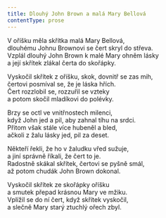 ```yaml
---
title: Dlouhý John Brown a malá Mary Bellová
contentType: prose
---
```


<section>

V oříšku měla skřítka malá Mary Bellová,  
dlouhému Johnu Brownovi se čert skryl do střeva.  
Vzplál dlouhý John Brown k malé Mary ohněm lásky  
a její skřítek zlákal čerta do skořápky.

Vyskočil skřítek z oříšku, skok, dovnitř se zas mih,  
čertovi posmíval se, že je láska hřích.  
Čert rozzlobil se, rozzuřil se vzteky  
a potom skočil mladíkovi do polévky.

Brzy se octl ve vnitřnostech milenci,  
když John jed a pil, aby zahnal tíhu na srdci.  
Přitom však stále více hubeněl a bled,  
ačkoli z žalu lásky jed, pil za deset.

Někteří řekli, že ho v žaludku vřed sužuje,  
a jiní správně říkali, že čert to je.  
Radostně skákal skřítek, čertovi se pyšně smál,  
až potom chudák John Brown dokonal.

Vyskočil skřítek ze skořápky oříšku  
a smutek přepad krásnou Mary ve mžiku.  
Vplížil se do ní čert, když skřítek vyskočil,  
a slečně Mary starý ztuchlý ořech zbyl.

</section>
